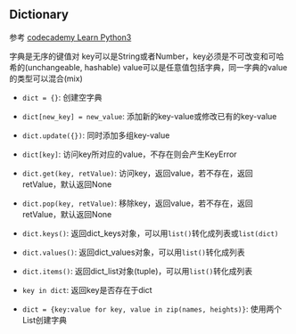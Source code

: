 ## Dictionary

参考
[codecademy Learn Python3](https://www.codecademy.com/learn/learn-python-3)

字典是无序的键值对
key可以是String或者Number，key必须是不可改变和可哈希的(unchangeable, hashable)
value可以是任意值包括字典，同一字典的value的类型可以混合(mix) 



- `dict = {}`: 创建空字典
- `dict[new_key] = new_value`: 添加新的key-value或修改已有的key-value
- `dict.update({})`: 同时添加多组key-value
- `dict[key]`: 访问key所对应的value，不存在则会产生KeyError
- `dict.get(key, retValue)`: 访问key，返回value，若不存在，返回retValue，默认返回None
- `dict.pop(key, retValue)`: 移除key，返回value，若不存在，返回retValue，默认返回None
- `dict.keys()`: 返回dict_keys对象，可以用`list()`转化成列表或`list(dict)`
- `dict.values()`: 返回dict_values对象，可以用`list()`转化成列表
- `dict.items()`: 返回dict_list对象(tuple)，可以用`list()`转化成列表


- `key in dict`: 返回key是否存在于dict
- `dict = {key:value for key, value in zip(names, heights)}`: 使用两个List创建字典